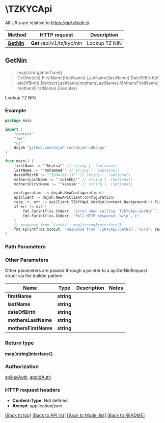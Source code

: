 # \TZKYCApi

All URIs are relative to *https://api.dojah.io*

Method | HTTP request | Description
------------- | ------------- | -------------
[**GetNin**](TZKYCApi.md#GetNin) | **Get** /api/v1/tz/kyc/nin | Lookup TZ NIN



## GetNin

> map[string]interface{} GetNin(ctx).FirstName(firstName).LastName(lastName).DateOfBirth(dateOfBirth).MothersLastName(mothersLastName).MothersFirstName(mothersFirstName).Execute()

Lookup TZ NIN

### Example

```go
package main

import (
    "context"
    "fmt"
    "os"
    dojah "github.com/dojah-inc/dojah-sdks/go"
)

func main() {
    firstName := ""khafsa"" // string |  (optional)
    lastName := ""mohammed"" // string |  (optional)
    dateOfBirth := ""1994-01-11"" // string |  (optional)
    mothersLastName := ""zulekha"" // string |  (optional)
    mothersFirstName := ""kassim"" // string |  (optional)

    configuration := dojah.NewConfiguration()
    apiClient := dojah.NewAPIClient(configuration)
    resp, r, err := apiClient.TZKYCApi.GetNin(context.Background()).FirstName(firstName).LastName(lastName).DateOfBirth(dateOfBirth).MothersLastName(mothersLastName).MothersFirstName(mothersFirstName).Execute()
    if err != nil {
        fmt.Fprintf(os.Stderr, "Error when calling `TZKYCApi.GetNin``: %v\n", err)
        fmt.Fprintf(os.Stderr, "Full HTTP response: %v\n", r)
    }
    // response from `GetNin`: map[string]interface{}
    fmt.Fprintf(os.Stdout, "Response from `TZKYCApi.GetNin`: %v\n", resp)
}
```

### Path Parameters



### Other Parameters

Other parameters are passed through a pointer to a apiGetNinRequest struct via the builder pattern


Name | Type | Description  | Notes
------------- | ------------- | ------------- | -------------
 **firstName** | **string** |  | 
 **lastName** | **string** |  | 
 **dateOfBirth** | **string** |  | 
 **mothersLastName** | **string** |  | 
 **mothersFirstName** | **string** |  | 

### Return type

**map[string]interface{}**

### Authorization

[apikeyAuth](../README.md#apikeyAuth), [appIdAuth](../README.md#appIdAuth)

### HTTP request headers

- **Content-Type**: Not defined
- **Accept**: application/json

[[Back to top]](#) [[Back to API list]](../README.md#documentation-for-api-endpoints)
[[Back to Model list]](../README.md#documentation-for-models)
[[Back to README]](../README.md)

